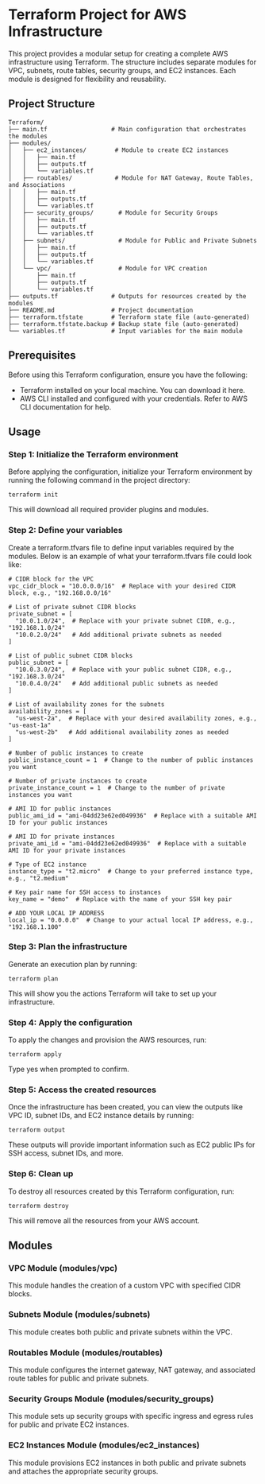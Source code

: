 # Terraform Project for AWS Infrastructure
This project provides a modular setup for creating a complete AWS infrastructure using Terraform. The structure includes separate modules for VPC, subnets, route tables, security groups, and EC2 instances. Each module is designed for flexibility and reusability.

## Project Structure
```{.no-copy}
Terraform/
├── main.tf                  # Main configuration that orchestrates the modules
├── modules/
│   ├── ec2_instances/        # Module to create EC2 instances
│   │   ├── main.tf
│   │   ├── outputs.tf
│   │   └── variables.tf
│   ├── routables/            # Module for NAT Gateway, Route Tables, and Associations
│   │   ├── main.tf
│   │   ├── outputs.tf
│   │   └── variables.tf
│   ├── security_groups/       # Module for Security Groups
│   │   ├── main.tf
│   │   ├── outputs.tf
│   │   └── variables.tf
│   ├── subnets/               # Module for Public and Private Subnets
│   │   ├── main.tf
│   │   ├── outputs.tf
│   │   └── variables.tf
│   └── vpc/                   # Module for VPC creation
│       ├── main.tf
│       ├── outputs.tf
│       └── variables.tf
├── outputs.tf               # Outputs for resources created by the modules
├── README.md                # Project documentation
├── terraform.tfstate        # Terraform state file (auto-generated)
├── terraform.tfstate.backup # Backup state file (auto-generated)
└── variables.tf             # Input variables for the main module
```
## Prerequisites
Before using this Terraform configuration, ensure you have the following:

* Terraform installed on your local machine. You can download it here.
* AWS CLI installed and configured with your credentials. Refer to AWS CLI documentation for help.

## Usage
### Step 1: Initialize the Terraform environment
Before applying the configuration, initialize your Terraform environment by running the following command in the project directory:
```
terraform init
```
This will download all required provider plugins and modules.

### Step 2: Define your variables
Create a terraform.tfvars file to define input variables required by the modules. Below is an example of what your terraform.tfvars file could look like:
```
# CIDR block for the VPC
vpc_cidr_block = "10.0.0.0/16"  # Replace with your desired CIDR block, e.g., "192.168.0.0/16"

# List of private subnet CIDR blocks
private_subnet = [
  "10.0.1.0/24",  # Replace with your private subnet CIDR, e.g., "192.168.1.0/24"
  "10.0.2.0/24"   # Add additional private subnets as needed
]

# List of public subnet CIDR blocks
public_subnet = [
  "10.0.3.0/24",  # Replace with your public subnet CIDR, e.g., "192.168.3.0/24"
  "10.0.4.0/24"   # Add additional public subnets as needed
]

# List of availability zones for the subnets
availability_zones = [
  "us-west-2a",  # Replace with your desired availability zones, e.g., "us-east-1a"
  "us-west-2b"   # Add additional availability zones as needed
]

# Number of public instances to create
public_instance_count = 1  # Change to the number of public instances you want

# Number of private instances to create
private_instance_count = 1  # Change to the number of private instances you want

# AMI ID for public instances
public_ami_id = "ami-04dd23e62ed049936"  # Replace with a suitable AMI ID for your public instances

# AMI ID for private instances
private_ami_id = "ami-04dd23e62ed049936"  # Replace with a suitable AMI ID for your private instances

# Type of EC2 instance
instance_type = "t2.micro"  # Change to your preferred instance type, e.g., "t2.medium"

# Key pair name for SSH access to instances
key_name = "demo"  # Replace with the name of your SSH key pair

# ADD YOUR LOCAL IP ADDRESS
local_ip = "0.0.0.0"  # Change to your actual local IP address, e.g., "192.168.1.100"
```

### Step 3: Plan the infrastructure
Generate an execution plan by running:

```
terraform plan
```
This will show you the actions Terraform will take to set up your infrastructure.

### Step 4: Apply the configuration
To apply the changes and provision the AWS resources, run:

```
terraform apply
```

Type yes when prompted to confirm.

### Step 5: Access the created resources
Once the infrastructure has been created, you can view the outputs like VPC ID, subnet IDs, and EC2 instance details by running:

```
terraform output
```
These outputs will provide important information such as EC2 public IPs for SSH access, subnet IDs, and more.

### Step 6: Clean up
To destroy all resources created by this Terraform configuration, run:

```
terraform destroy
```
This will remove all the resources from your AWS account.

## Modules
### VPC Module (modules/vpc)
This module handles the creation of a custom VPC with specified CIDR blocks.

### Subnets Module (modules/subnets)
This module creates both public and private subnets within the VPC.

### Routables Module (modules/routables)
This module configures the internet gateway, NAT gateway, and associated route tables for public and private subnets.

### Security Groups Module (modules/security_groups)
This module sets up security groups with specific ingress and egress rules for public and private EC2 instances.

### EC2 Instances Module (modules/ec2_instances)
This module provisions EC2 instances in both public and private subnets and attaches the appropriate security groups.





